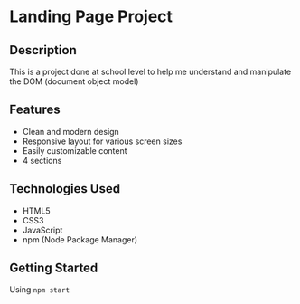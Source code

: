 # Landing Page Project

## Description
This is a project done at school level to help me understand and manipulate the DOM (document object model)

## Features
- Clean and modern design
- Responsive layout for various screen sizes
- Easily customizable content
- 4 sections

## Technologies Used
- HTML5
- CSS3
- JavaScript
- npm (Node Package Manager)

## Getting Started
Using `npm start`
